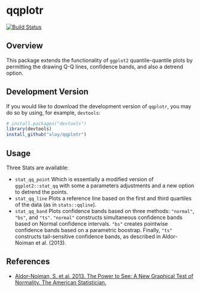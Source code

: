 
<!-- README.md is generated from README.Rmd. Please edit that file -->
qqplotr
=======

[![Build Status](https://travis-ci.org/aloy/qqplotr.svg?branch=master)](https://travis-ci.org/aloy/qqplotr)

Overview
--------

This package extends the functionality of `ggplot2` quantile-quantile plots by permitting the drawing Q-Q lines, confidence bands, and also a detrend option.

Development Version
-------------------

If you would like to download the development version of `qqplotr`, you may do so by using, for example, `devtools`:

``` r
# install.packages("devtools")
library(devtools)
install_github("aloy/qqplotr")
```

Usage
-----

Three Stats are available:

-   `stat_qq_point` Which is essentially a modified version of `ggplot2::stat_qq` with some a parameters adjustments and a new option to detrend the points.
-   `stat_qq_line` Plots a reference line based on the first and third quartiles of the data (as in `stats::qqline`).
-   `stat_qq_band` Plots confidence bands based on three methods: `"normal"`, `"bs"`, and `"ts"`. `"normal"` constructs simultaneous confidence bands based on Normal confidence intervals. `"bs"` creates pointwise confidence bands based on a parametric boostrap. Finally, `"ts"` constructs tail-sensitive confidence bands, as described in Aldor-Noiman et al. (2013).

References
----------

-   [Aldor-Noiman, S. et al. 2013. The Power to See: A New Graphical Test of Normality. The American Statistician.](http://www.tandfonline.com/doi/abs/10.1080/00031305.2013.847865)
